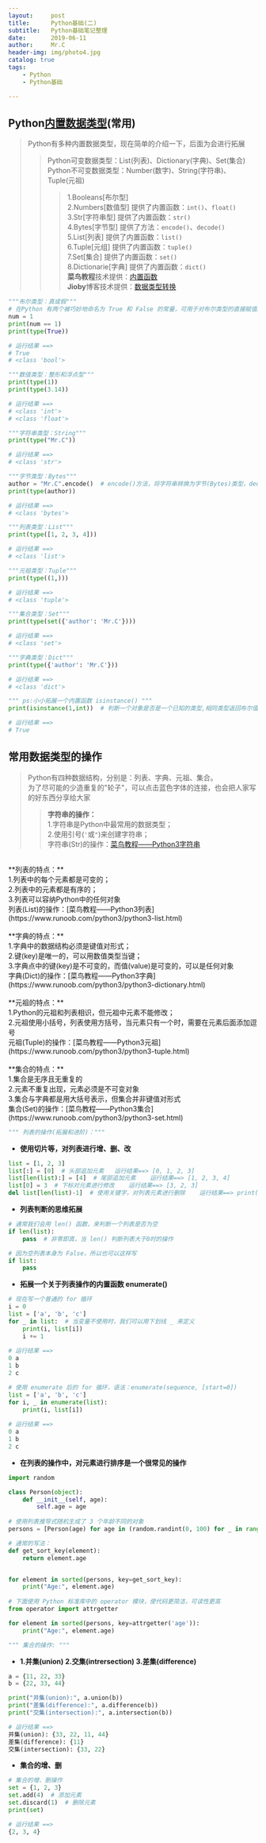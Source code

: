 ```yaml
---
layout:     post
title:      Python基础(二)
subtitle:   Python基础笔记整理
date:       2019-06-11
author:     Mr.C
header-img: img/photo4.jpg
catalog: true
tags:
    - Python
    - Python基础

---
```

## Python[内置数据类型](https://www.runoob.com/python3/python3-data-type.html)(常用)

> Python有多种内置数据类型，现在简单的介绍一下，后面为会进行拓展
>> Python可变数据类型：List(列表)、Dictionary(字典)、Set(集合) <br>
Python不可变数据类型：Number(数字)、String(字符串)、Tuple(元祖)
>>> 1.Booleans[布尔型] <br>
2.Numbers[数值型] 提供了内置函数：`int()`、`float()` <br> 
3.Str[字符串型] 提供了内置函数：`str()` <br> 
4.Bytes[字节型] 提供了方法：`encode()`、`decode()` <br>
5.List[列表] 提供了内置函数：`list()` <br> 
6.Tuple[元组] 提供了内置函数：`tuple()` <br> 
7.Set[集合] 提供了内置函数：`set()` <br> 
8.Dictionarie[字典] 提供了内置函数：`dict()` <br> 
**菜鸟教程**技术提供：[内置函数](https://www.runoob.com/python3/python3-built-in-functions.html) <br>
**Jioby**博客技术提供：[数据类型转换](https://shockerli.net/post/python3-data-type-convert/)

~~~python
"""布尔类型：真或假"""
# 在Python 有两个被巧妙地命名为 True 和 False 的常量，可用于对布尔类型的直接赋值。表达式也可以计算为布尔类型的值。
num = 1
print(num == 1)
print(type(True))

# 运行结果 ==> 
# True
# <class 'bool'>

"""数值类型：整形和浮点型"""
print(type(1))
print(type(3.14))

# 运行结果 ==> 
# <class 'int'>
# <class 'float'>

"""字符串类型：String"""
print(type("Mr.C"))

# 运行结果 ==> 
# <class 'str'>

"""字节类型：Bytes"""
author = "Mr.C".encode()  # encode()方法，将字符串转换为字节(Bytes)类型，decode()反之
print(type(author))

# 运行结果 ==> 
# <class 'bytes'>

"""列表类型：List"""
print(type([1, 2, 3, 4]))

# 运行结果 ==> 
# <class 'list'>

"""元祖类型：Tuple"""
print(type((1,)))

# 运行结果 ==> 
# <class 'tuple'>

"""集合类型：Set"""
print(type(set({'author': 'Mr.C'})))

# 运行结果 ==> 
# <class 'set'>

"""字典类型：Dict"""
print(type({'author': 'Mr.C'}))

# 运行结果 ==> 
# <class 'dict'>

""" ps:小小拓展一个内置函数 isinstance() """
print(isinstance(1,int))  # 判断一个对象是否是一个已知的类型,相同类型返回布尔值

# 运行结果 ==> 
# True
~~~

## 常用数据类型的操作

> Python有四种数据结构，分别是：列表、字典、元祖、集合。 <br> 
为了尽可能的少造重复的"轮子"，可以点击蓝色字体的连接，也会把人家写的好东西分享给大家
>>**字符串的操作：** <br> 
1.字符串是Python中最常用的数据类型； <br> 
2.使用引号(`'`或`"`)来创建字符串； <br>
字符串(Str)的操作：[菜鸟教程——Python3字符串](https://www.runoob.com/python3/python3-string.html)  <br> 
 <br>
**列表的特点：** <br>
1.列表中的每个元素都是可变的；<br> 
2.列表中的元素都是有序的； <br> 
3.列表可以容纳Python中的任何对象 <br>
列表(List)的操作：[菜鸟教程——Python3列表](https://www.runoob.com/python3/python3-list.html)  <br> 
 <br> 
**字典的特点：** <br> 
1.字典中的数据结构必须是键值对形式； <br> 
2.键(key)是唯一的，可以用数值类型当键； <br> 
3.字典点中的键(key)是不可变的，而值(value)是可变的，可以是任何对象 <br> 
字典(Dict)的操作：[菜鸟教程——Python3字典](https://www.runoob.com/python3/python3-dictionary.html)  <br> 
 <br> 
**元祖的特点：**  <br> 
1.Python的元祖和列表相识，但元祖中元素不能修改； <br> 
2.元祖使用小括号，列表使用方括号，当元素只有一个时，需要在元素后面添加逗号 <br> 
元祖(Tuple)的操作：[菜鸟教程——Python3元祖](https://www.runoob.com/python3/python3-tuple.html)  <br> 
 <br> 
 **集合的特点：** <br> 
 1.集合是无序且无重复的 <br> 
 2.元素不重复出现，元素必须是不可变对象 <br> 
 3.集合与字典都是用大括号表示，但集合并非键值对形式 <br> 
 集合(Set)的操作：[菜鸟教程——Python3集合](https://www.runoob.com/python3/python3-set.html)  <br>
 
~~~python
""" 列表的操作(拓展和进阶)："""
~~~
- **使用切片等，对列表进行增、删、改**
~~~python
list = [1, 2, 3]
list[:] = [0]  # 头部追加元素   运行结果==> [0, 1, 2, 3]
list[len(list):] = [4]  # 尾部追加元素    运行结果==> [1, 2, 3, 4]
list[0] = 3  # 下标对元素进行修改    运行结果==> [3, 2, 3]
del list[len(list)-1]  # 使用关键字，对列表元素进行删除    运行结果==> print(list)
~~~
- **列表判断的思维拓展**
~~~python
# 通常我们会用 len() 函数，来判断一个列表是否为空
if len(list):
    pass  # 非零即真，当 len() 判断列表大于0时的操作

# 因为空列表本身为 False，所以也可以这样写
if list:
    pass
~~~

- **拓展一个关于列表操作的内置函数 enumerate()**
~~~python
# 现在写一个普通的 for 循环
i = 0
list = ['a', 'b', 'c']
for _ in list:  # 当变量不使用时，我们可以用下划线 _ 来定义
    print(i, list[i])
    i += 1
    
# 运行结果 ==> 
0 a
1 b
2 c

# 使用 enumerate 后的 for 循环，语法：enumerate(sequence, [start=0])
list = ['a', 'b', 'c']
for i, _ in enumerate(list):
    print(i, list[i])
    
# 运行结果 ==> 
0 a
1 b
2 c
~~~
- **在列表的操作中，对元素进行排序是一个很常见的操作**
~~~python
import random

class Person(object):
    def __init__(self, age):
        self.age = age
        
# 使用列表推导式随机生成了 3 个年龄不同的对象
persons = [Person(age) for age in (random.randint(0, 100) for _ in range(3))]

# 通常的写法：
def get_sort_key(element):
    return element.age


for element in sorted(persons, key=get_sort_key):
    print("Age:", element.age)
    
# 下面使用 Python 标准库中的 operator 模块，使代码更简洁，可读性更高
from operator import attrgetter

for element in sorted(persons, key=attrgetter('age')):
    print("Age:", element.age)
~~~

~~~python
""" 集合的操作: """
~~~
- **1.并集(union) 2.交集(intrersection) 3.差集(difference)**
~~~python
a = {11, 22, 33}
b = {22, 33, 44}

print("并集(union):", a.union(b))
print("差集(difference):", a.difference(b))
print("交集(intersection):", a.intersection(b))

# 运行结果 ==>
并集(union): {33, 22, 11, 44}
差集(difference): {11}
交集(intersection): {33, 22}
~~~
- **集合的增、删**
~~~python
# 集合的增、删操作
set = {1, 2, 3}
set.add(4)  # 添加元素
set.discard(1)  # 删除元素
print(set)

# 运行结果 ==>
{2, 3, 4}
~~~
